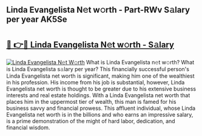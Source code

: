 ## Linda Evangelista N𝚎t w𝚘rth - Part-RWv S𝚊lary per year AK5Se

# <h2><a href="http://gc3wq49.nevu.top/?p=Linda+Evangelista">🔗 👉🔴 Linda Evangelista N𝚎t w𝚘rth - S𝚊lary</a></h2>

[![Linda Evangelista N𝚎t W𝚘rth](https://i.imgur.com/Oavwk0R.jpeg)](http://gc3wq49.nevu.top/?p=Linda+Evangelista)
What is Linda Evangelista n𝚎t w𝚘rth? What is Linda Evangelista s𝚊lary per year?
This financially successful person's Linda Evangelista net worth is significant, making him one of the wealthiest in his profession. His income from his job is substantial, however, Linda Evangelista net worth is thought to be greater due to his extensive business interests and real estate holdings. With a Linda Evangelista net worth that places him in the uppermost tier of wealth, this man is famed for his business savvy and financial prowess. This affluent individual, whose Linda Evangelista net worth is in the billions and who earns an impressive salary, is a prime demonstration of the might of hard labor, dedication, and financial wisdom.
